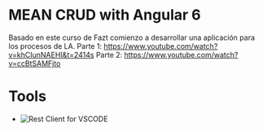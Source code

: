 # MEAN CRUD with Angular 6
Basado en este curso de Fazt comienzo a desarrollar una aplicación para los procesos de LA.
Parte 1: https://www.youtube.com/watch?v=khCIunNAEHI&t=2414s
Parte 2: https://www.youtube.com/watch?v=ccBtSAMFjto

# Tools
- ![Rest Client for VSCODE](https://marketplace.visualstudio.com/items?itemName=humao.rest-client)